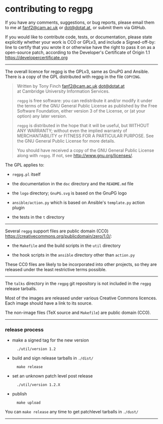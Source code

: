 contributing to regpg
=====================

If you have any comments, suggestions, or bug reports, please email
them to me at <fanf2@cam.ac.uk> or <dot@dotat.at>, or submit them via
GitHub.

If you would like to contribute code, tests, or documentation,
please state explicitly whether your work is CC0 or GPLv3, and
include a Signed-off-by: line to certify that you wrote it or
otherwise have the right to pass it on as a open-source patch,
according to the Developer's Certificate of Origin 1.1
<https://developercertificate.org>

----------------------------------------------------------------

The overall licence for regpg is the GPLv3, same as GnuPG and Ansible.
There is a copy of the GPL distributed with regpg in the file `COPYING`.

> Written by Tony Finch <fanf2@cam.ac.uk> <dot@dotat.at>  
> at Cambridge University Information Services.  
>
> `regpg` is free software: you can redistribute it and/or modify
> it under the terms of the GNU General Public License as published by
> the Free Software Foundation, either version 3 of the License, or
> (at your option) any later version.
>
> `regpg` is distributed in the hope that it will be useful,
> but WITHOUT ANY WARRANTY; without even the implied warranty of
> MERCHANTABILITY or FITNESS FOR A PARTICULAR PURPOSE.  See the
> GNU General Public License for more details.
>
> You should have received a copy of the GNU General Public License
> along with `regpg`.  If not, see <http://www.gnu.org/licenses/>.

The GPL applies to:

  * `regpg.pl` itself

  * the documentation in the `doc` directory and the `README.md` file

  * the `logo` directory; `GnuPG.svg` is based on the GnuPG logo

  * `ansible/action.py` which is based on Ansible's `template.py` action plugin

  * the tests in the `t` directory

----------------------------------------------------------------

Several `regpg` support files are public domain (CC0)
<https://creativecommons.org/publicdomain/zero/1.0/>:

  * the `Makefile` and the build scripts in the `util` directory

  * the hook scripts in the `ansible` directory other than `action.py`

These CC0 files are likely to be incorporated into other projects,
so they are released under the least restrictive terms possible.

----------------------------------------------------------------

The `talks` directory in the `regpg` git repository is not
included in the `regpg` release tarballs.

Most of the images are released under various Creative Commons
licences. Each image should have a link to its source.

The non-image files (TeX source and `Makefile`) are public domain (CC0).

----------------------------------------------------------------

### release process

* make a signed tag for the new version

        ./util/version 1.2

* build and sign release tarballs in `./dist/`

        make release

* set an unknown patch level post release

        ./util/version 1.2.X

* publish

        make upload

You can `make release` any time to get patchlevel tarballs in `./dust/`

----------------------------------------------------------------
